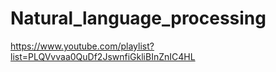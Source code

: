 # Natural_language_processing
https://www.youtube.com/playlist?list=PLQVvvaa0QuDf2JswnfiGkliBInZnIC4HL
